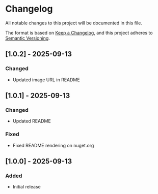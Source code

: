 # Changelog

All notable changes to this project will be documented in this file.

The format is based on [Keep a Changelog](https://keepachangelog.com/en/1.1.0/),
and this project adheres to [Semantic Versioning](https://semver.org/spec/v2.0.0.html).

## [1.0.2] - 2025-09-13

### Changed

- Updated image URL in README

## [1.0.1] - 2025-09-13

### Changed

- Updated README

### Fixed

- Fixed README rendering on nuget.org

## [1.0.0] - 2025-09-13

### Added

- Initial release